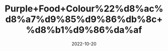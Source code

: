 ---
title: 'Purple+Food+Colour%22%d8%ac%d8%a7%d9%85%d9%86%db%8c+%d8%b1%d9%86%da%af'
date: '2022-10-20' 
metatag: '' 
inventory: '0' 
draft: false 
# meta description 
shortDescripton: ''
description: 'Food+Colour+%d9%81%d9%88%da%88+%da%a9%d9%84%d8%b1'
longdescription: ''
featured: True
# product Price
price: '30.0'
# Product Short Description
shortDescription: ''
productID: '7D353226-6725-ED11-9968-005056B3A416'
type: 'products'
category: 'Food+Colour+%d9%81%d9%88%da%88+%da%a9%d9%84%d8%b1' 
thumnailproduct: 'https://eraconnect.blob.core.windows.net/product-images/aminsaddiquidawakhana/7D353226-6725-ED11-9968-005056B3A416.webp' 
images:
  - image: 'https://eraconnect.blob.core.windows.net/product-images/aminsaddiquidawakhana/7D353226-6725-ED11-9968-005056B3A416.webp'  
Variants:
---